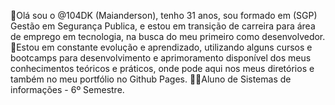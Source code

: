 👋Olá sou o @104DK (Maianderson), tenho 31 anos, sou formado em (SGP) Gestão em Segurança Publica, e estou em transição de carreira para área de emprego em tecnologia, na busca do meu primeiro como desenvolvedor.
🌱Estou em constante evolução e aprendizado, utilizando alguns cursos e bootcamps para desenvolvimento e aprimoramento disponível dos meus conhecimentos teóricos e práticos, onde pode aqui nos meus diretórios e também no meu portfólio no Github Pages.
👨‍🎓Aluno de Sistemas de informações - 6º Semestre.
